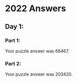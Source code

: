 # 2022 Answers

## Day 1:

### Part 1:

Your puzzle answer was 68467.

### Part 2:

Your puzzle answer was 203420.

